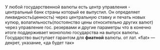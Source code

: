 У любой государственной валюты есть центр управления - центральный банк страны который ее выпустил. Он определяет ликвидность(ценность) через центральную ставку и печать новых купюр,  волатильность(постоянство цены относительно других валют) через управление гос. резервами и другие параметры что в конечно итоге поддерживает монополю государства на выпуск валюты. Государство выступает гарантом для **фиатной** валюты. от лат. «fiat» — декрет, указание, «да будет так»        